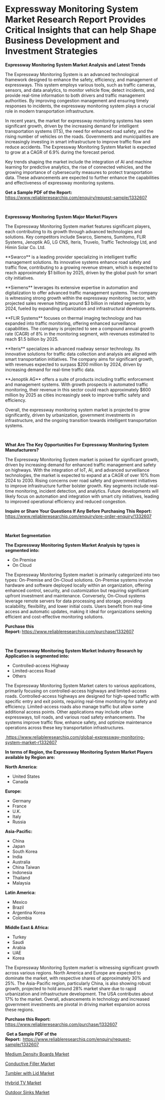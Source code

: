 <p><h1>Expressway Monitoring System Market Research Report Provides Critical Insights that can help Shape Business Development and Investment Strategies</h1></p><p><strong>Expressway Monitoring System Market Analysis and Latest Trends</strong></p>
<p><p>The Expressway Monitoring System is an advanced technological framework designed to enhance the safety, efficiency, and management of expressways. This system employs various tools, such as traffic cameras, sensors, and data analytics, to monitor vehicle flow, detect incidents, and provide real-time information to both drivers and traffic management authorities. By improving congestion management and ensuring timely responses to incidents, the expressway monitoring system plays a crucial role in modern transportation infrastructure.</p><p>In recent years, the market for expressway monitoring systems has seen significant growth, driven by the increasing demand for intelligent transportation systems (ITS), the need for enhanced road safety, and the rising number of vehicles on the roads. Governments and municipalities are increasingly investing in smart infrastructure to improve traffic flow and reduce accidents. The Expressway Monitoring System Market is expected to grow at a CAGR of 6.9% during the forecast period. </p><p>Key trends shaping the market include the integration of AI and machine learning for predictive analytics, the rise of connected vehicles, and the growing importance of cybersecurity measures to protect transportation data. These advancements are expected to further enhance the capabilities and effectiveness of expressway monitoring systems.</p></p>
<p><strong>Get a Sample PDF of the Report:&nbsp;</strong> <a href="https://www.reliableresearchiq.com/enquiry/request-sample/1332607?utm_campaign=1720&utm_medium=2&utm_source=Github&utm_content=ia&utm_term=11122024&utm_id=expressway-monitoring-system">https://www.reliableresearchiq.com/enquiry/request-sample/1332607</a></p>
<p>&nbsp;</p>
<p><strong>Expressway Monitoring System Major Market Players</strong></p>
<p><p>The Expressway Monitoring System market features significant players, each contributing to its growth through advanced technologies and solutions. Key competitors include Swarco, Siemens, Sumitomo, FLIR Systems, Jenoptik AG, LG CNS, Iteris, Truvelo, Traffic Technology Ltd, and Himin Solar Co. Ltd.</p><p>**Swarco** is a leading provider specializing in intelligent traffic management solutions. Its innovative systems enhance road safety and traffic flow, contributing to a growing revenue stream, which is expected to reach approximately $1 billion by 2025, driven by the global push for smart city initiatives.</p><p>**Siemens** leverages its extensive expertise in automation and digitalization to offer advanced traffic management systems. The company is witnessing strong growth within the expressway monitoring sector, with projected sales revenue hitting around $3 billion in related segments by 2024, fueled by expanding urbanization and infrastructural developments.</p><p>**FLIR Systems** focuses on thermal imaging technology and has expanded into traffic monitoring, offering enhanced surveillance capabilities. The company is projected to see a compound annual growth rate (CAGR) of 8% in the monitoring segment, with revenues estimated to reach $1.5 billion by 2025.</p><p>**Iteris** specializes in advanced roadway sensor technology. Its innovative solutions for traffic data collection and analysis are aligned with smart transportation initiatives. The company aims for significant growth, with revenues expected to surpass $200 million by 2024, driven by increasing demand for real-time traffic data.</p><p>**Jenoptik AG** offers a suite of products including traffic enforcement and management systems. With growth prospects in automated traffic monitoring, their revenue in this sector could reach approximately $600 million by 2025 as cities increasingly seek to improve traffic safety and efficiency.</p><p>Overall, the expressway monitoring system market is projected to grow significantly, driven by urbanization, government investments in infrastructure, and the ongoing transition towards intelligent transportation systems.</p></p>
<p>&nbsp;</p>
<p><strong>What Are The Key Opportunities For Expressway Monitoring System Manufacturers?</strong></p>
<p><p>The Expressway Monitoring System market is poised for significant growth, driven by increasing demand for enhanced traffic management and safety on highways. With the integration of IoT, AI, and advanced surveillance technologies, the market is expected to expand at a CAGR of over 10% from 2024 to 2030. Rising concerns over road safety and government initiatives to improve infrastructure further bolster growth. Key segments include real-time monitoring, incident detection, and analytics. Future developments will likely focus on automation and integration with smart city initiatives, leading to improved operational efficiency and reduced congestion.</p></p>
<p><strong>Inquire or Share Your Questions If Any Before Purchasing This Report:</strong> <a href="https://www.reliableresearchiq.com/enquiry/pre-order-enquiry/1332607?utm_campaign=1720&utm_medium=2&utm_source=Github&utm_content=ia&utm_term=11122024&utm_id=expressway-monitoring-system">https://www.reliableresearchiq.com/enquiry/pre-order-enquiry/1332607</a></p>
<p>&nbsp;</p>
<p><strong>Market Segmentation</strong></p>
<p><strong>The Expressway Monitoring System Market Analysis by types is segmented into:</strong></p>
<p><ul><li>On Premise</li><li>On Cloud</li></ul></p>
<p><p>The Expressway Monitoring System market is primarily categorized into two types: On-Premise and On-Cloud solutions. On-Premise systems involve hardware and software deployed locally within an organization, offering enhanced control, security, and customization but requiring significant upfront investment and maintenance. Conversely, On-Cloud systems leverage remote servers for data processing and storage, providing scalability, flexibility, and lower initial costs. Users benefit from real-time access and automatic updates, making it ideal for organizations seeking efficient and cost-effective monitoring solutions.</p></p>
<p><strong>Purchase this Report:&nbsp;</strong><a href="https://www.reliableresearchiq.com/purchase/1332607?utm_campaign=1720&utm_medium=2&utm_source=Github&utm_content=ia&utm_term=11122024&utm_id=expressway-monitoring-system">https://www.reliableresearchiq.com/purchase/1332607</a></p>
<p>&nbsp;</p>
<p><strong>The Expressway Monitoring System Market Industry Research by Application is segmented into:</strong></p>
<p><ul><li>Controlled-access Highway</li><li>Limited-access Road</li><li>Others</li></ul></p>
<p><p>The Expressway Monitoring System Market caters to various applications, primarily focusing on controlled-access highways and limited-access roads. Controlled-access highways are designed for high-speed traffic with specific entry and exit points, requiring real-time monitoring for safety and efficiency. Limited-access roads also manage traffic but allow some additional access points. Other applications may include urban expressways, toll roads, and various road safety enhancements. The systems improve traffic flow, enhance safety, and optimize maintenance operations across these key transportation infrastructures.</p></p>
<p><a href="https://www.reliableresearchiq.com/global-expressway-monitoring-system-market-r1332607?utm_campaign=1720&utm_medium=2&utm_source=Github&utm_content=ia&utm_term=11122024&utm_id=expressway-monitoring-system">&nbsp;https://www.reliableresearchiq.com/global-expressway-monitoring-system-market-r1332607</a></p>
<p><strong>In terms of Region, the Expressway Monitoring System Market Players available by Region are:</strong></p>
<p>
    <p> <strong> North America: </strong>
        <ul>
            <li>United States</li>
            <li>Canada</li>
        </ul>
        </p> 
    <p> <strong> Europe: </strong>
        <ul>
            <li>Germany</li>
            <li>France</li>
            <li>U.K.</li>
            <li>Italy</li>
            <li>Russia</li>
        </ul>
        </p> 
    <p> <strong> Asia-Pacific: </strong>
        <ul>
            <li>China</li>
            <li>Japan</li>
            <li>South Korea</li>
            <li>India</li>
            <li>Australia</li>
            <li>China Taiwan</li>
            <li>Indonesia</li>
            <li>Thailand</li>
            <li>Malaysia</li>
        </ul>
        </p> 
    <p> <strong> Latin America: </strong>
        <ul>
            <li>Mexico</li>
            <li>Brazil</li>
            <li>Argentina Korea</li>
            <li>Colombia</li>
        </ul>
        </p> 
    <p> <strong> Middle East & Africa: </strong>
        <ul>
            <li>Turkey</li>
            <li>Saudi</li>
            <li>Arabia</li>
            <li>UAE</li>
            <li>Korea</li>
        </ul>
    </p>
    </p>
<p><p>The Expressway Monitoring System market is witnessing significant growth across various regions. North America and Europe are expected to dominate the market, with respective shares of approximately 30% and 25%. The Asia-Pacific region, particularly China, is also showing robust growth, projected to hold around 28% market share due to rapid urbanization and infrastructure development. The USA contributes about 17% to the market. Overall, advancements in technology and increased government investments are pivotal in driving market expansion across these regions.</p></p>
<p><strong>Purchase this Report: </strong><a href="https://www.reliableresearchiq.com/purchase/1332607?utm_campaign=1720&utm_medium=2&utm_source=Github&utm_content=ia&utm_term=11122024&utm_id=expressway-monitoring-system">https://www.reliableresearchiq.com/purchase/1332607</a></p>
<p>&nbsp;<strong>Get a Sample PDF of the Report:&nbsp;&nbsp;</strong><a href="https://www.reliableresearchiq.com/enquiry/request-sample/1332607?utm_campaign=1720&utm_medium=2&utm_source=Github&utm_content=ia&utm_term=11122024&utm_id=expressway-monitoring-system">https://www.reliableresearchiq.com/enquiry/request-sample/1332607</a></p>
<p><strong></strong></p>
<p><p><a href="https://www.linkedin.com/pulse/c-hannibex-sqmmf?utm_campaign=1720&utm_medium=2&utm_source=Github&utm_content=ia&utm_term=11122024&utm_id=expressway-monitoring-system">Medium Density Boards Market</a></p><p><a href="https://www.linkedin.com/pulse/c-hannibex-sqmmf?utm_campaign=1720&utm_medium=2&utm_source=Github&utm_content=ia&utm_term=11122024&utm_id=expressway-monitoring-system">Conductive Filler Market</a></p><p><a href="https://www.linkedin.com/pulse/tumbler-lid-market-growth-forecast-from-2024-2031-138-cagr-highlighting-uzqmf?utm_campaign=1720&utm_medium=2&utm_source=Github&utm_content=ia&utm_term=11122024&utm_id=expressway-monitoring-system">Tumbler with Lid Market</a></p><p><a href="https://www.linkedin.com/pulse/strategic-roadmap-success-global-hybrid-tv-market-analysis-2024-x4duf?utm_campaign=1720&utm_medium=2&utm_source=Github&utm_content=ia&utm_term=11122024&utm_id=expressway-monitoring-system">Hybrid TV Market</a></p><p><a href="https://www.linkedin.com/pulse/in-depth-outdoor-sinks-report-industry-analysis-forecasted-growth-tsqxe?utm_campaign=1720&utm_medium=2&utm_source=Github&utm_content=ia&utm_term=11122024&utm_id=expressway-monitoring-system">Outdoor Sinks Market</a></p></p>
